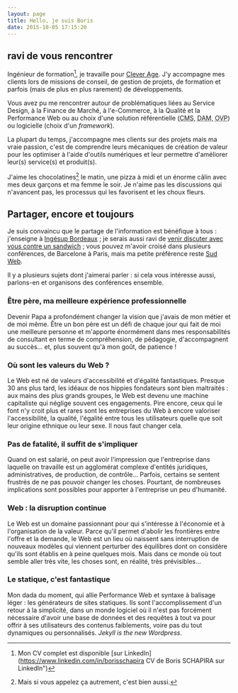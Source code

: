 ```yaml
---
layout: page
title: Hello, je suis Boris
date: 2015-10-05 17:15:20
---
```


## ravi de vous rencontrer

Ingénieur de formation[^1], je travaille pour [Clever Age](http://www.clever-age.com/fr/ "Clever Age"). J'y accompagne mes clients lors de missions de conseil, de gestion de projets, de formation et parfois (mais de plus en plus rarement) de développements.

Vous avez pu me rencontrer autour de problématiques liées au Service Design, à la Finance de Marché, à l'e-Commerce, à la Qualité et la Performance Web ou au choix d'une solution référentielle (<abbr lang="en" title="Content Management System">CMS</abbr>, <abbr lang="en" title="Digital Asset Management">DAM</abbr>, <abbr lang="en" title="Online Video Platform">OVP</abbr>) ou logicielle (choix d'un <i lang="en">framework</i>).

La plupart du temps, j'accompagne mes clients sur des projets mais ma vraie passion, c'est de comprendre leurs mécaniques de création de valeur pour les optimiser à l'aide d'outils numériques et leur permettre d'améliorer leur(s) service(s) et produit(s).

J'aime les chocolatines[^choc] le matin, une pizza à midi et un énorme câlin avec mes deux garçons et ma femme le soir. Je n'aime pas les discussions qui n'avancent pas, les processus qui les favorisent et les choux fleurs.

[^choc]: Mais si vous appelez ça autrement, c'est bien aussi.

[^1]: Mon CV complet est disponible [sur LinkedIn](https://www.linkedin.com/in/borisschapira CV de Boris SCHAPIRA sur LinkedIn")

## Partager, encore et toujours

Je suis convaincu que le partage de l'information est bénéfique à tous : j'enseigne à [Ingésup Bordeaux](http://www.ingesup.com/ "Ingesup") ; je serais aussi ravi de [venir discuter avec vous contre un sandwich](http://www.brownbaglunch.fr/baggers.html#Boris_Schapira_Bordeaux "BrownBagLunch France") ; vous pouvez m'avoir croisé dans plusieurs conférences, de Barcelone à Paris, mais ma petite préférence reste [Sud Web](http://sudweb.fr/ "SudWeb.fr").

Il y a plusieurs sujets dont j'aimerai parler : si cela vous intéresse aussi, parlons-en et organisons des conférences ensemble.

### Être père, ma meilleure expérience professionnelle

Devenir Papa a profondément changer la vision que j'avais de mon métier et de moi même. Être un bon père est un défi de chaque jour qui fait de moi une meilleure personne et m'apporte énormément dans mes responsabilités de consultant en terme de compréhension, de pédagogie, d'accompagnent au succès… et, plus souvent qu'à mon goût, de patience !

### Où sont les valeurs du Web ?

Le Web est né de valeurs d'accessibilité et d'égalité fantastiques. Presque 30 ans plus tard, les idéaux de nos hippies fondateurs sont bien maltraités : aux mains des plus grands groupes, le Web est devenu une machine capitaliste qui néglige souvent ces engagements. Pire encore, ceux qui le font n'y croit plus et rares sont les entreprises du Web à encore valoriser l'accessibilité, la qualité, l'égalité entre tous les utilisateurs quelle que soit leur origine ethnique ou leur sexe. Il nous faut changer cela.

### Pas de fatalité, il suffit de s'impliquer

Quand on est salarié, on peut avoir l'impression que l'entreprise dans laquelle on travaille est un agglomérat complexe d'entités juridiques, administratives, de production, de contrôle… Parfois, certains se sentent frustrés de ne pas pouvoir changer les choses. Pourtant, de nombreuses implications sont possibles pour apporter à l'entreprise un peu d'humanité.

### Web : la disruption continue

Le Web est un domaine passionnant pour qui s'intéresse à l'économie et à l'organisation de la valeur. Parce qu'il permet d'abolir les frontières entre l'offre et la demande, le Web est un lieu où naissent sans interruption de nouveaux modèles qui viennent perturber des équilibres dont on considère qu'ils sont établis en à peine quelques mois. Mais dans ce monde où tout semble aller très vite, les choses sont, en réalité, très prévisibles…

### Le statique, c'est fantastique

Mon dada du moment, qui allie Performance Web et syntaxe à balisage léger : les générateurs de sites statiques. Ils sont l'accomplissement d'un retour à la simplicité, dans un monde logiciel où il n'est pas forcément nécessaire d'avoir une base de données et des requêtes à tout va pour offrir à ses utilisateurs des contenus faiblements, voire pas du tout dynamiques ou personnalisés. <i lang="en">Jekyll is the new Wordpress</i>.

